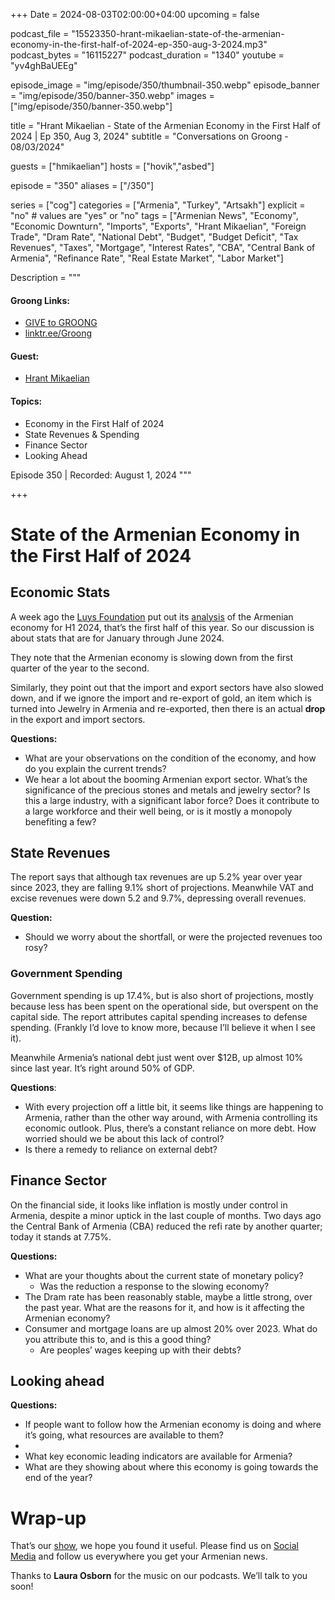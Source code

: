 +++
Date = 2024-08-03T02:00:00+04:00
upcoming = false

podcast_file = "15523350-hrant-mikaelian-state-of-the-armenian-economy-in-the-first-half-of-2024-ep-350-aug-3-2024.mp3"
podcast_bytes = "16115227"
podcast_duration = "1340"
youtube = "yv4ghBaUEEg"

episode_image = "img/episode/350/thumbnail-350.webp"
episode_banner = "img/episode/350/banner-350.webp"
images = ["img/episode/350/banner-350.webp"]

title = "Hrant Mikaelian - State of the Armenian Economy in the First Half of 2024 | Ep 350, Aug 3, 2024"
subtitle = "Conversations on Groong - 08/03/2024"

guests = ["hmikaelian"]
hosts = ["hovik","asbed"]

episode = "350"
aliases = ["/350"]

series = ["cog"]
categories = ["Armenia", "Turkey", "Artsakh"]
explicit = "no" # values are "yes" or "no"
tags = ["Armenian News", "Economy", "Economic Downturn", "Imports", "Exports", "Hrant Mikaelian", "Foreign Trade", "Dram Rate", "National Debt", "Budget", "Budget Deficit", "Tax Revenues", "Taxes", "Mortgage", "Interest Rates", "CBA", "Central Bank of Armenia", "Refinance Rate", "Real Estate Market", "Labor Market"]

Description = """

#### Groong Links:
* [GIVE to GROONG](https://podcasts.groong.org/donate)
* [linktr.ee/Groong](https://linktr.ee/groong)

#### Guest:
* [Hrant Mikaelian](/guest/hmikaelian)

#### Topics:
* Economy in the First Half of 2024
* State Revenues & Spending
* Finance Sector
* Looking Ahead


Episode 350 | Recorded: August 1, 2024
"""

+++

# State of the Armenian Economy in the First Half of 2024

## Economic Stats

A week ago the [Luys Foundation](https://luys.am/) put out its [analysis](https://www.luys.am/img/artpic/small/bcfdc54eed53b47732c504-%D5%8F%D4%B1%D5%91-1-6_2024.pdf) of the Armenian economy for H1 2024, that’s the first half of this year. So our discussion is about stats that are for January through June 2024.

They note that the Armenian economy is slowing down from the first quarter of the year to the second.

Similarly, they point out that the import and export sectors have also slowed down, and if we ignore the import and re-export of gold, an item which is turned into Jewelry in Armenia and re-exported, then there is an actual **drop** in the export and import sectors.

**Questions:**
* What are your observations on the condition of the economy, and how do you explain the current trends?
* We hear a lot about the booming Armenian export sector. What’s the significance of the precious stones and metals and jewelry sector? Is this a large industry, with a significant labor force? Does it contribute to a large workforce and their well being, or is it mostly a monopoly benefiting a few?


## State Revenues

The report says that although tax revenues are up 5.2% year over year since 2023, they are falling 9.1% short of projections. Meanwhile VAT and excise revenues were down 5.2 and 9.7%, depressing overall revenues.

**Question:**
* Should we worry about the shortfall, or were the projected revenues too rosy?


### Government Spending

Government spending is up 17.4%, but is also short of projections, mostly because less has been spent on the operational side, but overspent on the capital side. The report attributes capital spending increases to defense spending. (Frankly I’d love to know more, because I’ll believe it when I see it).

Meanwhile Armenia’s national debt just went over $12B, up almost 10% since last year. It’s right around 50% of GDP.

**Questions**:
* With every projection off a little bit, it seems like things are happening to Armenia, rather than the other way around, with Armenia controlling its economic outlook. Plus, there’s a constant reliance on more debt. How worried should we be about this lack of control?
* Is there a remedy to reliance on external debt?


## Finance Sector

On the financial side, it looks like inflation is mostly under control in Armenia, despite a minor uptick in the last couple of months. Two days ago the Central Bank of Armenia (CBA) reduced the refi rate by another quarter; today it stands at 7.75%.

**Questions:**
* What are your thoughts about the current state of monetary policy?
    * Was the reduction a response to the slowing economy?
* The Dram rate has been reasonably stable, maybe a little strong, over the past year. What are the reasons for it, and how is it affecting the Armenian economy?
* Consumer and mortgage loans are up almost 20% over 2023. What do you attribute this to, and is this a good thing?
    * Are peoples’ wages keeping up with their debts?


## Looking ahead

**Questions:**
* If people want to follow how the Armenian economy is doing and where it’s going, what resources are available to them?
* 
* What key economic leading indicators are available for Armenia?
* What are they showing about where this economy is going towards the end of the year?


# Wrap-up

That’s our [show](https://podcasts.groong.org/), we hope you found it useful. Please find us on [Social Media](https://linktr.ee/groong) and follow us everywhere you get your Armenian news.

Thanks to **Laura Osborn** for the music on our podcasts. We’ll talk to you soon!
